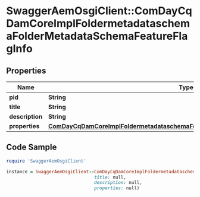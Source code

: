 # SwaggerAemOsgiClient::ComDayCqDamCoreImplFoldermetadataschemaFolderMetadataSchemaFeatureFlagInfo

## Properties

Name | Type | Description | Notes
------------ | ------------- | ------------- | -------------
**pid** | **String** |  | [optional] 
**title** | **String** |  | [optional] 
**description** | **String** |  | [optional] 
**properties** | [**ComDayCqDamCoreImplFoldermetadataschemaFolderMetadataSchemaFeatureFlagProperties**](ComDayCqDamCoreImplFoldermetadataschemaFolderMetadataSchemaFeatureFlagProperties.md) |  | [optional] 

## Code Sample

```ruby
require 'SwaggerAemOsgiClient'

instance = SwaggerAemOsgiClient::ComDayCqDamCoreImplFoldermetadataschemaFolderMetadataSchemaFeatureFlagInfo.new(pid: null,
                                 title: null,
                                 description: null,
                                 properties: null)
```


